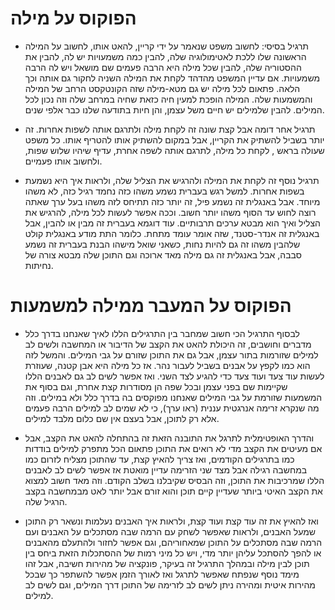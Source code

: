 הפוקוס על מילה
=======

- תרגיל בסיסי: לחשוב משפט שנאמר על ידי קריין, להאט אותו, לחשוב על המילה הראשונה שלו 
ללכת לאטימולוגיה שלה, להבין כמה משמעויות יש לה, להבין את ההסטוריה שלה, להבין שכל מילה
היא הרבה פעמים שם מושאל ויש לה הרבה משמעויות. אם עדיין המשפט מהדהד לקחת את המילה השניה
לחקור גם אותה וכך הלאה. פתאום לכל מילה יש גם מטא-מילה שזה הקונטקסט הרחב של המילה והמשמעות
שלה. המילה הופכת למעין חיה כזאת שחיה במרחב שלה וזה נכון לכל המילים. להבין שלמילים יש 
חיים משל עצמן, והן חיות בתודעה שלנו כבר אלפי שנים. 

- תרגיל אחר דומה אבל קצת שונה זה לקחת מילה ולתרגם אותה לשפות אחרות. זה יותר בשביל להשתיק את 
הקריין, אבל במקום להשתיק אותו להטריף אותו. כל משפט שעולה בראש , לקחת כל מילה, לתרגם אותה לשפה 
אחרת, עדיף שיהיו שלוש שפות, ולחשוב אותו פעמיים. 

- תרגיל נוסף זה לקחת את המילה ולהרגיש את הצליל שלה, ולראות איך היא נשמעת בשפות אחרות. למשל רגש
בעברית נשמע משהו כזה נחמד רגיל כזה, לא משהו מיוחד. אבל באנגלית זה נשמע פיל, זה יותר כזה תתיחס לזה
משהו בעל ערך שאתה רוצה לחוש עד הסוף משהו יותר חשוב. וככה אפשר לעשות לכל מילה, להרגיש את הצליל ואיך
הוא מבטא ערכים תרבותיים. עוד דוגמא בעברית זה מבין או להבין, אבל באנגלית זה אנדר-סטנד, שזה אומר עומד
מתחת. כלומר התת מודע באנגלית קולט שלהבין משהו זה גם להיות נחות, כשאני שואל מישהו הבנת בעברית זה נשמע
סבבה, אבל באנגלית זה גם מילה מאד ארוכה וגם התוכן שלה מבטא צורה של נחיתות. 

הפוקוס על המעבר ממילה למשמעות
=======

- לבסוף התרגיל הכי חשוב שמחבר בין התרגילים הללו לאיך שאנחנו בדרך כלל מדברים וחושבים, זה היכולת להאט את הקצב 
של הדיבור או המחשבה ולשים לב למילים שזורמות בתור עצמן, אבל גם את התוכן שזורם על גבי המילים. והמשל לזה הוא כמו לקפץ 
על אבנים בשביל לעבור נהר. אז כל מילה היא אבן קטנה, שעוזרת לעשות עוד צעד ועוד צעד כדי להגיע לצד השני. ואז
אפשר לשים לב גם לאבנים הללו שקיימות שם בפני עצמן ובכל שפה הן מסודרות קצת אחרת, וגם בסוף את המשמעות שזורמת 
על גבי המילים שאנחנו מפוקסים בה בדרך כלל ולא במילים. וזה מה שנקרא זרימה אנרגטית עננית (ראו ערך), כי לא שמים לב למילים
הרבה פעמים אלא רק לתוכן, אבל בעצם אין שם כלום מלבד למילים. 

- והדרך האופטימלית לתרגל את התובנה הזאת זה בהתחלה להאט את הקצב, אבל אם מעיטים את הקצב מדי לא רואים את התוכן 
פתאום הכל מתפרק למילים בודדות כמו בתרגילים הקודמים, ואז צריך להאיץ קצת, עד שהתוכן מצליח לזרום כמו במחשבה רגילה
אבל מצד שני הזרימה עדיין מואטת אז אפשר לשים לב לאבנים הללו שמרכיבות את התוכן, וזה הבסיס שקיבלנו בשלב הקודם. 
וזה מאד חשוב למצוא את הקצב האיטי ביותר שעדיין קיים תוכן והוא זורם אבל יותר לאט מבמחשבה בקצב הרגיל שלה. 

- ואז להאיץ את זה עוד קצת ועוד קצת, ולראות איך האבנים נעלמות ונשאר רק התוכן שמעל האבנים, ולראות שאפשר לשחק
עם הרמה שבה מסתכלים על האבנים ועם הרמה שבה מסתכלים על התוכן שמאחוריהם, וגם אפשר לחזור ולהתעלם מהאבנים או 
להפך להסתכל עליהן יותר מדי, ויש כל מיני רמות של ההסתכלות הזאת ביחס בין תוכן לבין מילה ובמהלך התרגיל זה בעיקר, 
פונקציה של מהירות חשיבה, אבל זהו מימד נוסף שנפתח שאפשר לתרגל ואז לאורך הזמן אפשר להשתפר כך שבכל מהירות איטית 
ומהירה ניתן לשים לב לזרימה של התוכן דרך המילים, וגם לשים לב למילים. 
